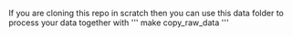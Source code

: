 If you are cloning this repo in scratch then you can use this data folder to process your data together with 
'''
  make copy_raw_data
'''
